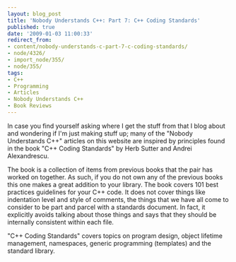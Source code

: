 ```yaml
---
layout: blog_post
title: 'Nobody Understands C++: Part 7: C++ Coding Standards'
published: true
date: '2009-01-03 11:00:33'
redirect_from:
- content/nobody-understands-c-part-7-c-coding-standards/
- node/4326/
- import_node/355/
- node/355/
tags:
- C++
- Programming
- Articles
- Nobody Understands C++
- Book Reviews
---
```


In case you find yourself asking where I get the stuff from that I blog about and wondering if I'm just making stuff up; many of the "Nobody Understands C++" articles on this website are inspired by principles found in the book "C++ Coding Standards" by Herb Sutter and Andrei Alexandrescu. 

The book is a collection of items from previous books that the pair has worked on together. As such, if you do not own any of the previous books this one makes a great addition to your library. The book covers 101 best practices guidelines for your C++ code. It does not cover things like indentation level and style of comments, the things that we have all come to consider to be part and parcel with a standards document. In fact, it explicitly avoids talking about those things and says that they should be internally consistent within each file. 

"C++ Coding Standards" covers topics on program design, object lifetime management, namespaces, generic programming (templates) and the standard library.

